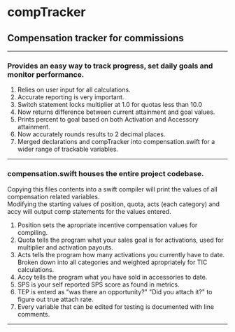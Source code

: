 # compTracker
## Compensation tracker for commissions
---
### Provides an easy way to track progress, set daily goals and monitor performance.
  1. Relies on user input for all calculations.
  2. Accurate reporting is very important.
  3. Switch statement locks multiplier at 1.0 for quotas less than 10.0
  4. Now returns difference between current attainment and goal values.
  5. Prints percent to goal based on both Activation and Accessory attainment.
  6. Now accurately rounds results to 2 decimal places.
  7. Merged declarations and compTracker into compensation.swift for a wider range of trackable variables.

---
### compensation.swift houses the entire project codebase.  
Copying this files contents into a swift compiler will print the values of all compensation related variables.  
Modifying the starting values of position, quota, acts (each category) and accy will output comp statements for the values entered.  
  1. Position sets the apropriate incentive compensation values for compiling.  
  2. Quota tells the program what your sales goal is for activations, used for multiplier and activation payouts. 
  3. Acts tells the program how many activations you currently have to date. Broken down into all categories and weighted apropriately for TIC calculations. 
  4. Accy tells the program what you have sold in accessories to date.
  5. SPS is your self reported SPS score as found in metrics.
  6. TEP is enterd as "was there an opportunity?" "Did you attach it?" to figure out true attach rate.
  7. Every variable that can be edited for testing is documented with line comments. 
	
---
